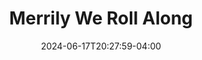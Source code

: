 ---
title: Merrily We Roll Along
Theatre: Apex Theatre Studio
Venue: Apex Theatre Studio
Season: 12
date: 2024-06-17T20:27:59-04:00
opening_date: 2025-02-28
closing_date: 2025-03-08
showtimes:
  - 2025-02-28 19:30:00
  - 2025-03-01 19:30:00
  - 2025-03-02 14:00:00
  - 2025-03-07 19:30:00
  - 2025-03-08 19:30:00
featured_image: 
featured_image_alt: 
featured_image_caption: 
featured_image_attr: 
featured_image_attr_link: 
program:
Website: 
Tickets: 
show_details: 
cast:
crew:
orchestra:
genres: 
Description: 
---